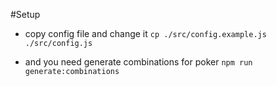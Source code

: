 #Setup
- copy config file and change it
`cp ./src/config.example.js ./src/config.js`

- and you need generate combinations for poker
`npm run generate:combinations`
